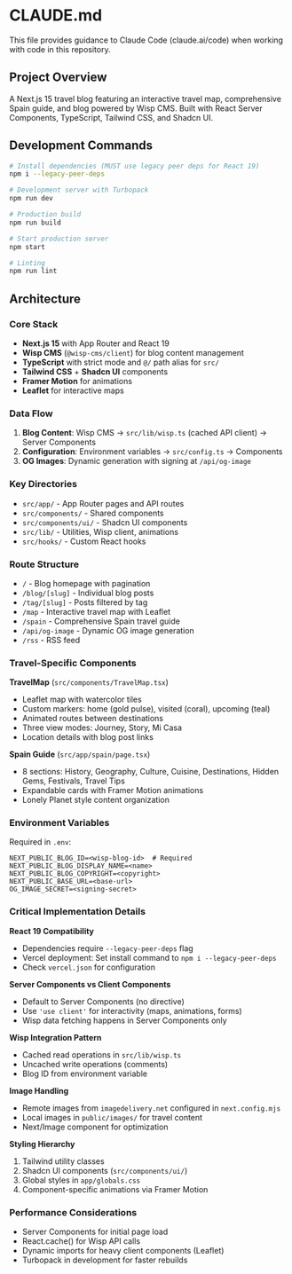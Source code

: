 # CLAUDE.md

This file provides guidance to Claude Code (claude.ai/code) when working with code in this repository.

## Project Overview

A Next.js 15 travel blog featuring an interactive travel map, comprehensive Spain guide, and blog powered by Wisp CMS. Built with React Server Components, TypeScript, Tailwind CSS, and Shadcn UI.

## Development Commands

```bash
# Install dependencies (MUST use legacy peer deps for React 19)
npm i --legacy-peer-deps

# Development server with Turbopack
npm run dev

# Production build
npm run build

# Start production server  
npm start

# Linting
npm run lint
```

## Architecture

### Core Stack
- **Next.js 15** with App Router and React 19
- **Wisp CMS** (`@wisp-cms/client`) for blog content management  
- **TypeScript** with strict mode and `@/` path alias for `src/`
- **Tailwind CSS** + **Shadcn UI** components
- **Framer Motion** for animations
- **Leaflet** for interactive maps

### Data Flow
1. **Blog Content**: Wisp CMS → `src/lib/wisp.ts` (cached API client) → Server Components
2. **Configuration**: Environment variables → `src/config.ts` → Components
3. **OG Images**: Dynamic generation with signing at `/api/og-image`

### Key Directories
- `src/app/` - App Router pages and API routes
- `src/components/` - Shared components
- `src/components/ui/` - Shadcn UI components  
- `src/lib/` - Utilities, Wisp client, animations
- `src/hooks/` - Custom React hooks

### Route Structure
- `/` - Blog homepage with pagination
- `/blog/[slug]` - Individual blog posts
- `/tag/[slug]` - Posts filtered by tag
- `/map` - Interactive travel map with Leaflet
- `/spain` - Comprehensive Spain travel guide
- `/api/og-image` - Dynamic OG image generation
- `/rss` - RSS feed

### Travel-Specific Components

**TravelMap** (`src/components/TravelMap.tsx`)
- Leaflet map with watercolor tiles
- Custom markers: home (gold pulse), visited (coral), upcoming (teal)
- Animated routes between destinations
- Three view modes: Journey, Story, Mi Casa
- Location details with blog post links

**Spain Guide** (`src/app/spain/page.tsx`)  
- 8 sections: History, Geography, Culture, Cuisine, Destinations, Hidden Gems, Festivals, Travel Tips
- Expandable cards with Framer Motion animations
- Lonely Planet style content organization

### Environment Variables

Required in `.env`:
```
NEXT_PUBLIC_BLOG_ID=<wisp-blog-id>  # Required
NEXT_PUBLIC_BLOG_DISPLAY_NAME=<name>
NEXT_PUBLIC_BLOG_COPYRIGHT=<copyright>
NEXT_PUBLIC_BASE_URL=<base-url>
OG_IMAGE_SECRET=<signing-secret>
```

### Critical Implementation Details

**React 19 Compatibility**
- Dependencies require `--legacy-peer-deps` flag
- Vercel deployment: Set install command to `npm i --legacy-peer-deps`
- Check `vercel.json` for configuration

**Server Components vs Client Components**
- Default to Server Components (no directive)
- Use `'use client'` for interactivity (maps, animations, forms)
- Wisp data fetching happens in Server Components only

**Wisp Integration Pattern**
- Cached read operations in `src/lib/wisp.ts`
- Uncached write operations (comments)
- Blog ID from environment variable

**Image Handling**
- Remote images from `imagedelivery.net` configured in `next.config.mjs`
- Local images in `public/images/` for travel content
- Next/Image component for optimization

**Styling Hierarchy**
1. Tailwind utility classes
2. Shadcn UI components (`src/components/ui/`)
3. Global styles in `app/globals.css`
4. Component-specific animations via Framer Motion

### Performance Considerations
- Server Components for initial page load
- React.cache() for Wisp API calls
- Dynamic imports for heavy client components (Leaflet)
- Turbopack in development for faster rebuilds